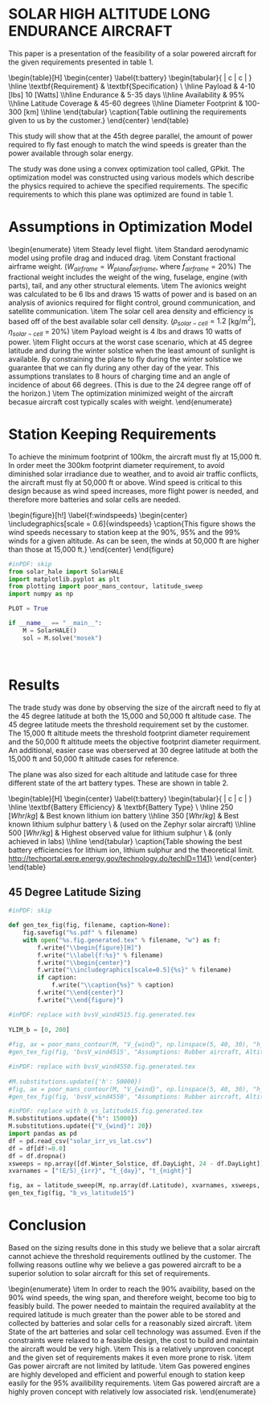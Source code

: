 # SOLAR HIGH ALTITUDE LONG ENDURANCE AIRCRAFT

This paper is a presentation of the feasibility of a solar powered aircraft for the given requirements presented in table 1. 

\begin{table}[H]
\begin{center}
\label{t:battery}
\begin{tabular}{ | c |  c | }
    \hline
    \textbf{Requirement} & \textbf{Specification} \\ \hline
    Payload & 4-10 [lbs] 10 [Watts] \\\hline
    Endurance & 5-35 days \\\hline
    Availability & 95\% \\\hline
    Latitude Coverage & 45-60 degrees \\\hline
    Diameter Footprint & 100-300 [km] \\\hline
\end{tabular}
\caption{Table outlining the requirements given to us by the customer.}
\end{center}
\end{table}

This study will show that at the 45th degree parallel, the amount of power required to fly fast enough to match the wind speeds is greater than the power available through solar energy.

The study was done using a convex optimization tool called, GPkit.  The optimization model was constructed using various models which describe the physics required to achieve the specified requirements. The specific requirements to which this plane was optimized are found in table 1. 


# Assumptions in Optimization Model

\begin{enumerate}
    \item Steady level flight. 
    \item Standard aerodynamic model using profile drag and induced drag. 
    \item Constant fractional airframe weight. ($W_{airframe} = W_{plane}f_{airframe}$, where $f_{airframe} = 20\%$)  The fractional weight includes the weight of the wing, fuselage, engine (with parts), tail, and any other structural elements. 
    \item The avionics weight was calculated to be 6 lbs and draws 15 watts of power and is based on an analysis of avionics required for flight control, ground communication, and satellite communication.
    \item The solar cell area density and efficiency is based off of the best available solar cell density. ($\rho_{solar-cell} = 1.2$ [kg/m$^2$], $\eta_{solar-cell}$ = 20\%)
    \item Payload weight is 4 lbs and draws 10 watts of power. 
    \item Flight occurs at the worst case scenario, which at 45 degree latitude and during the winter solstice when the least amount of sunlight is available. By constraining the plane to fly during the winter solstice we guarantee that we can fly during any other day of the year.  This assumptions translates to 8 hours of charging time and an angle of incidence of about 66 degrees. (This is due to the 24 degree range off of the horizon.) 
    \item The optimization minimized weight of the aircraft becasue aircraft cost typically scales with weight.
\end{enumerate}

# Station Keeping Requirements

To achieve the minimum footprint of 100km, the aircraft must fly at 15,000 ft. In order meet the 300km footprint diameter requirement, to avoid diminished solar irradiance due to weather, and to avoid air traffic conflicts, the aircraft must fly at 50,000 ft or above.  Wind speed is critical to this design because as wind speed increases, more flight power is needed, and therefore more batteries and solar cells are needed. 

\begin{figure}[h!]
	\label{f:windspeeds}
	\begin{center}
	\includegraphics[scale = 0.6]{windspeeds}
	\caption{This figure shows the wind speeds necessary to station keep at the 90\%, 95\% and the 99\% winds for a given altitude.  As can be seen, the winds at 50,000 ft are higher than those at 15,000 ft.} 
	\end{center}
\end{figure}


```python
#inPDF: skip
from solar_hale import SolarHALE
import matplotlib.pyplot as plt
from plotting import poor_mans_contour, latitude_sweep
import numpy as np

PLOT = True

if __name__ == "__main__":
    M = SolarHALE()
    sol = M.solve("mosek")

        
```

# Results

The trade study was done by observing the size of the aircraft need to fly at the 45 degree latitude at both the 15,000 and 50,000 ft altitude case.  The 45 degree latitude meets the threshold requirement set by the customer.  The 15,000 ft altitude meets the threshold footprint diameter requirement and the 50,000 ft altitude meets the objective footprint diameter requirment.  An additional, easier case was oberserved at 30 degree latitude at both the 15,000 ft and 50,000 ft altitude cases for reference. 

The plane was also sized for each altitude and latitude case for three different state of the art battery types.  These are shown in table 2. 

\begin{table}[H]
\begin{center}
\label{t:battery}
\begin{tabular}{ | c |  c | }
    \hline
    \textbf{Battery Efficiency} & \textbf{Battery Type} \\ \hline
    250 $[Whr/kg]$ & Best known lithium ion battery \\\hline
    350 $[Whr/kg]$ & Best known lithium sulphur battery \\
    & (used on the Zephyr solar aircraft) \\\hline
    500 $[Whr/kg]$ & Highest observed value for lithium sulphur \\
    & (only achieved in labs) \\\hline
\end{tabular}
\caption{Table showing the best battery efficiencies for lithium ion, lithium sulphur and the theoretical limit. http://techportal.eere.energy.gov/technology.do/techID=1141}
\end{center}
\end{table}

## 45 Degree Latitude Sizing 


```python
#inPDF: skip

def gen_tex_fig(fig, filename, caption=None):
    fig.savefig("%s.pdf" % filename)
    with open("%s.fig.generated.tex" % filename, "w") as f:
        f.write("\\begin{figure}[H]")
        f.write("\\label{f:%s}" % filename)
        f.write("\\begin{center}")
        f.write("\\includegraphics[scale=0.5]{%s}" % filename)
        if caption:
            f.write("\\caption{%s}" % caption)
        f.write("\\end{center}")
        f.write("\\end{figure}")
```
```python
#inPDF: replace with bvsV_wind4515.fig.generated.tex
    
YLIM_b = [0, 200]
    
#fig, ax = poor_mans_contour(M, "V_{wind}", np.linspace(5, 40, 30), "h_{batt}", [250,350, 500], "b", YLIM_b, vref=25, vrefname="90% wind speed")
#gen_tex_fig(fig, 'bvsV_wind4515', "Assumptions: Rubber aircraft, Altitude-15,000 ft, Latitude-45 deg, Avg Sol Irr = 2.9 kW-hr\/m\^2")

```
```python
#inPDF: replace with bvsV_wind4550.fig.generated.tex
    
#M.substitutions.update({'h': 50000})
#fig, ax = poor_mans_contour(M, "V_{wind}", np.linspace(5, 40, 30), "h_{batt}", [250,350, 500], "b", [0, 200], vref=25, vrefname="90% wind speed")
#gen_tex_fig(fig, 'bvsV_wind4550', "Assumptions: Rubber aircraft, Altitude-50,000 ft, Latitude-45 deg, Avg Sol Irr = 2.9 kW-hr\/m\^2")
```

```python
#inPDF: replace with b_vs_latitude15.fig.generated.tex
M.substitutions.update({"h": 15000})
M.substitutions.update({"V_{wind}": 20})
import pandas as pd
df = pd.read_csv("solar_irr_vs_lat.csv")
df = df[df!=0.0]
df = df.dropna()
xsweeps = np.array([df.Winter_Solstice, df.DayLight, 24 - df.DayLight])
xvarnames = ["(E/S)_{irr}", "t_{day}", "t_{night}"]

fig, ax = latitude_sweep(M, np.array(df.Latitude), xvarnames, xsweeps, "V_{wind}", [20,25,30,35], "b", [0, 200])
gen_tex_fig(fig, "b_vs_latitude15")
```

# Conclusion

Based on the sizing results done in this study we believe that a solar aircraft cannot achieve the threshold requirements outlined by the customer.  The follwing reasons outline why we believe a gas powered aircraft to be a superior solution to solar aircraft for this set of requirements. 

\begin{enumerate}
    \item In order to reach the 90\% avaibility, based on the 90\% wind speeds, the wing span, and therefore weight, become too big to feasibly build.  The power needed to maintain the required availablity at the required latitude is much greater than the power able to be stored and collected by batteries and solar cells for a reasonably sized aircraft. 
    \item State of the art batteries and solar cell technology was assumed.  Even if the constraints were relaxed to a feasible design, the cost to build and maintain the aircraft would be very high. 
    \item This is a relatively unproven concept and the given set of requirements makes it even more prone to risk. 
    \item Gas power aircraft are not limited by latitude. 
    \item Gas powered engines are highly developed and efficient and powerful enough to station keep easily for the 95\% availibility requirements. 
    \item Gas powered aircraft are a highly proven concept with relatively low associated risk. 
\end{enumerate}

